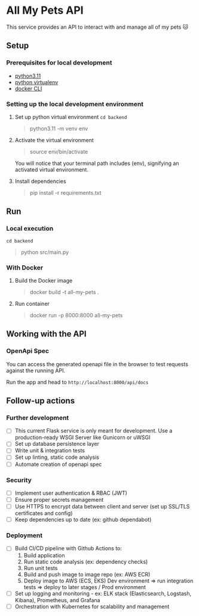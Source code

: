 # All My Pets API

This service provides an API to interact with and manage all of my pets 🐱

## Setup

### Prerequisites for local development

- [python3.11](https://www.python.org/downloads/)
- [python virtualenv](https://www.freecodecamp.org/news/how-to-setup-virtual-environments-in-python/)
- [docker CLI](https://docs.docker.com/engine/reference/commandline/cli/)


### Setting up the local development environment

1. Set up python virtual environment `cd backend`

   > python3.11 -m venv env

2. Activate the virtual environment
   > source env/bin/activate

   You will notice that your terminal path includes (env), signifying an activated virtual environment.
   

3. Install dependencies
   > pip install -r requirements.txt


## Run

### Local execution

   `cd backend`
   >  python src/main.py

### With Docker

1. Build the Docker image
   > docker build -t all-my-pets . 

2. Run container
   > docker run -p 8000:8000 all-my-pets



## Working with the API

### OpenApi Spec

You can access the generated openapi file in the browser to test requests against the running API.

Run the app and head to 
`http://localhost:8000/api/docs`



## Follow-up actions

### Further development

- [ ] This current Flask service is only meant for development. Use a production-ready WSGI Server like Gunicorn or uWSGI
- [ ] Set up database persistence layer
- [ ] Write unit & integration tests
- [ ] Set up linting, static code analysis
- [ ] Automate creation of openapi spec

### Security 

- [ ] Implement user authentication & RBAC (JWT)
- [ ] Ensure proper secrets management
- [ ] Use HTTPS to encrypt data between client and server (set up SSL/TLS certificates and config)
- [ ] Keep dependencies up to date (ex: github dependabot)

### Deployment

- [ ] Build CI/CD pipeline with Github Actions to: 
   1. Build application
   2. Run static code analysis (ex: dependency checks)
   3. Run unit tests
   4. Build and push image to image repo (ex: AWS ECR)
   5. Deploy image to AWS (ECS, EKS)
      Dev environment => run integration tests => deploy to later stages / Prod environment
- [ ] Set up logging and monitoring - ex: ELK stack (Elasticsearch, Logstash, Kibana), Prometheus, and Grafana
- [ ] Orchestration with Kubernetes for scalability and management
